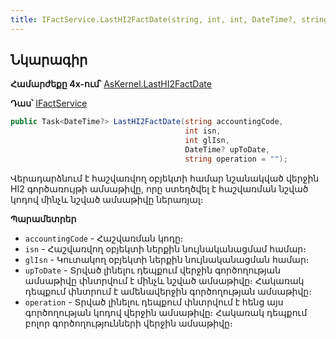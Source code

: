 ```yaml
---
title: IFactService.LastHI2FactDate(string, int, int, DateTime?, string) մեթոդ
---
```


## Նկարագիր

**Համարժեքը 4x-ում՝** [AsKernel.LastHI2FactDate](https://armsoft.github.io/as4x-docs/HTM/ProgrGuide/Functions/Functions/AccManagement/LastHI2FactDate.html)

**Դաս՝** [IFactService](../IFactService.md)

```c#
public Task<DateTime?> LastHI2FactDate(string accountingCode, 
                                       int isn, 
                                       int glIsn, 
                                       DateTime? upToDate, 
                                       string operation = "");
```

Վերադարձնում է հաշվառվող օբյեկտի համար նշանակված վերջին HI2 գործառույթի ամսաթիվը, որը ստեղծվել է հաշվառման նշված կոդով մինչև նշված ամսաթիվը ներառյալ։

**Պարամետրեր**

* `accountingCode` - Հաշվառման կոդը։
* `isn` - Հաշվառվող օբյեկտի ներքին նույնականացմամ համար։
* `glIsn` - Կուտակող օբյեկտի ներքին նույնականացման համար։
* `upToDate` - Տրված լինելու դեպքում վերջին գործողության ամսաթիվը փնտրվում է մինչև նշված ամսաթիվը։ 
  Հակառակ դեպքում փնտրում է ամենավերջին գործողության ամսաթիվը։
* `operation` - Տրված լինելու դեպքում փնտրվում է հենց այս գործողության կոդով վերջին ամսաթիվը։ 
  Հակառակ դեպքում բոլոր գործողությունների վերջին ամսաթիվը։
